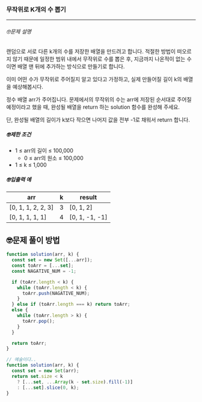 ### 무작위로 K개의 수 뽑기

---

###### 🤓문제 설명

랜덤으로 서로 다른 k개의 수를 저장한 배열을 만드려고 합니다. 적절한 방법이 떠오르지 않기 때문에 일정한 범위 내에서 무작위로 수를 뽑은 후, 지금까지 나온적이 없는 수이면 배열 맨 뒤에 추가하는 방식으로 만들기로 합니다.

이미 어떤 수가 무작위로 주어질지 알고 있다고 가정하고, 실제 만들어질 길이 k의 배열을 예상해봅시다.

정수 배열 arr가 주어집니다. 문제에서의 무작위의 수는 arr에 저장된 순서대로 주어질 예정이라고 했을 때, 완성될 배열을 return 하는 solution 함수를 완성해 주세요.

단, 완성될 배열의 길이가 k보다 작으면 나머지 값을 전부 -1로 채워서 return 합니다.

##### 🤓제한 조건

- 1 ≤ arr의 길이 ≤ 100,000
  - 0 ≤ arr의 원소 ≤ 100,000
- 1 ≤ k ≤ 1,000

##### 🤓입출력 예

| arr                | k   | result         |
| ------------------ | --- | -------------- |
| [0, 1, 1, 2, 2, 3] | 3   | [0, 1, 2]      |
| [0, 1, 1, 1, 1]    | 4   | [0, 1, -1, -1] |

## 🤓문제 풀이 방법

```javascript
function solution(arr, k) {
  const set = new Set([...arr]);
  const toArr = [...set];
  const NAGATIVE_NUM = -1;

  if (toArr.length < k) {
    while (toArr.length < k) {
      toArr.push(NAGATIVE_NUM);
    }
  } else if (toArr.length === k) return toArr;
  else {
    while (toArr.length > k) {
      toArr.pop();
    }
  }

  return toArr;
}
```

```javascript
// 예술이다..
function solution(arr, k) {
  const set = new Set(arr);
  return set.size < k
    ? [...set, ...Array(k - set.size).fill(-1)]
    : [...set].slice(0, k);
}
```
